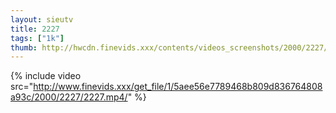 ```yaml
--- 
layout: sieutv
title: 2227
tags: ["1k"]
thumb: http://hwcdn.finevids.xxx/contents/videos_screenshots/2000/2227/preview.mp4.jpg
---
```

{% include video src="http://www.finevids.xxx/get_file/1/5aee56e7789468b809d836764808a93c/2000/2227/2227.mp4/" %} 
